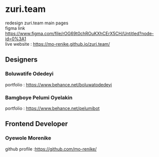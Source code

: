 # zuri.team
redesign  zuri.team main pages
</br>
figma link https://www.figma.com/file/rOG69t0chROuKXhCErX5CH/Untitled?node-id=0%3A1
</br>
live website : https://mo-renike.github.io/zuri.team/
</br>
## Designers

### Boluwatife Odedeyi </br>
portfolio : https://www.behance.net/boluwatodedeyi </br>

### Bamgboye Pelumi Oyelakin </br>
portfolio : https://www.behance.net/pelumibot </br>

## Frontend Developer
### Oyewole Morenike </br>
github profile :https://github.com/mo-renike/
